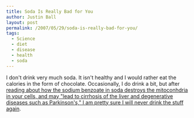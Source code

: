 ```yaml
---
title: Soda Is Really Bad for You
author: Justin Ball
layout: post
permalink: /2007/05/29/soda-is-really-bad-for-you/
tags:
  - Science
  - diet
  - disease
  - health
  - soda
---
```


I don't drink very much soda. It isn't healthy and I would rather eat the calories in the form of chocolate. Occasionally, I do drink a bit, but after [reading about how the sodium benzoate in soda destroys the mitoconhdria in your cells, and may "lead to cirrhosis of the liver and degenerative diseases such as Parkinson's," I am pretty sure I will never drink the stuff again][1].

 [1]: http://news.independent.co.uk/health/article2586652.ece